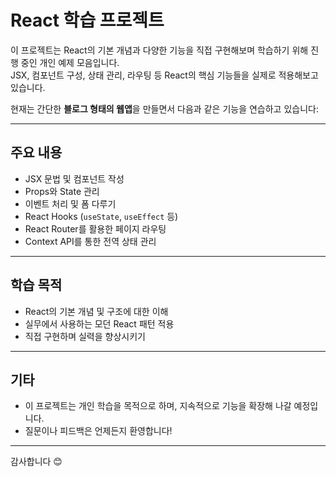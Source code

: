 # React 학습 프로젝트

이 프로젝트는 React의 기본 개념과 다양한 기능을 직접 구현해보며 학습하기 위해 진행 중인 개인 예제 모음입니다.  
JSX, 컴포넌트 구성, 상태 관리, 라우팅 등 React의 핵심 기능들을 실제로 적용해보고 있습니다.

현재는 간단한 **블로그 형태의 웹앱**을 만들면서 다음과 같은 기능을 연습하고 있습니다:

---

## 주요 내용

- JSX 문법 및 컴포넌트 작성
- Props와 State 관리
- 이벤트 처리 및 폼 다루기
- React Hooks (`useState`, `useEffect` 등)
- React Router를 활용한 페이지 라우팅
- Context API를 통한 전역 상태 관리

---

## 학습 목적

- React의 기본 개념 및 구조에 대한 이해
- 실무에서 사용하는 모던 React 패턴 적용
- 직접 구현하며 실력을 향상시키기

---

## 기타

- 이 프로젝트는 개인 학습을 목적으로 하며, 지속적으로 기능을 확장해 나갈 예정입니다.
- 질문이나 피드백은 언제든지 환영합니다!

---

감사합니다 😊
